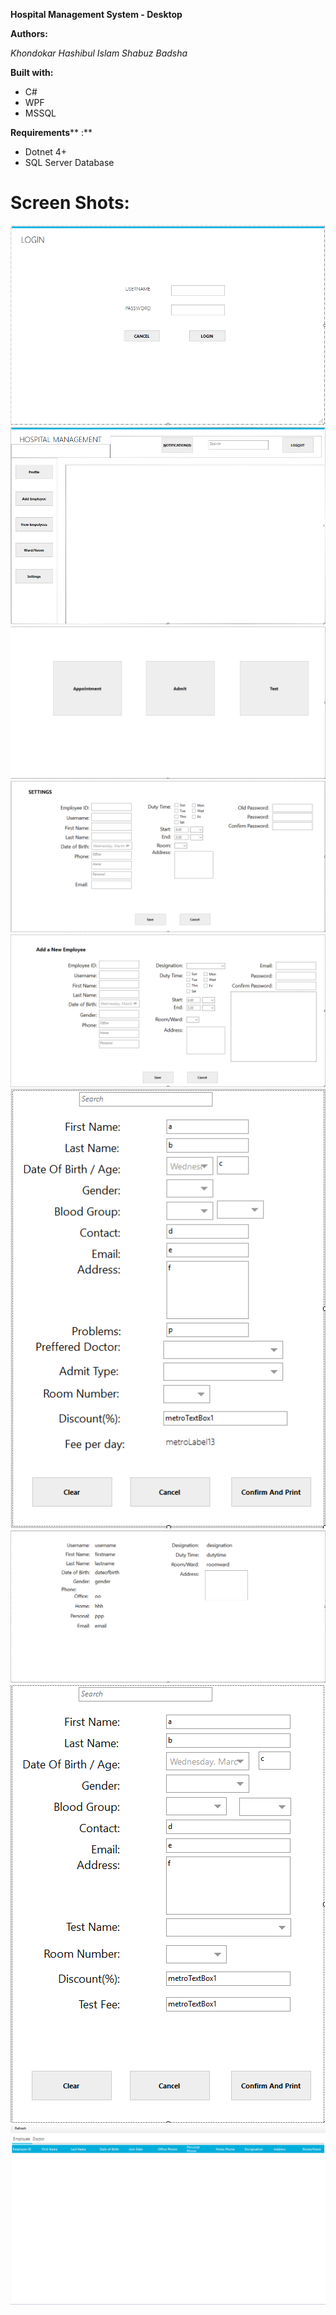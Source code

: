 

**Hospital Management System - Desktop**

**Authors:**

_Khondokar Hashibul Islam_
_Shabuz Badsha_



**Built with:**

- C#
- WPF
- MSSQL

**Requirements**** :**

- Dotnet 4+
- SQL Server Database
 


#



# Screen Shots:

![](Screenshots/1.PNG)
![](Screenshots/2.PNG)
![](Screenshots/9.PNG)
![](Screenshots/3.PNG)
![](Screenshots/4.PNG)
![](Screenshots/5.PNG)
![](Screenshots/6.PNG)
![](Screenshots/7.PNG)
![](Screenshots/8.PNG)
